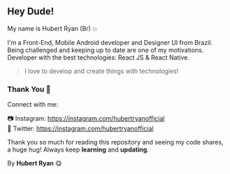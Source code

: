 ## Hey Dude!

My name is Hubert Ryan (Br) 💥

I'm a Front-End, Mobile Android developer and Designer UI from Brazil. Being challenged and keeping up to date are one of my motivations. Developer with the best technologies: React JS & React Native.

> I love to develop and create things with technologies!

### Thank You 🎉

Connect with me:

📷 Instagram: https://instagram.com/hubertryanofficial </br>
💎 Twitter: https://instagram.com/hubertryanofficial

Thank you so much for reading this repository and seeing my code shares, a huge hug!
Always keep **learning** and **updating**.

By **Hubert Ryan** 😋
